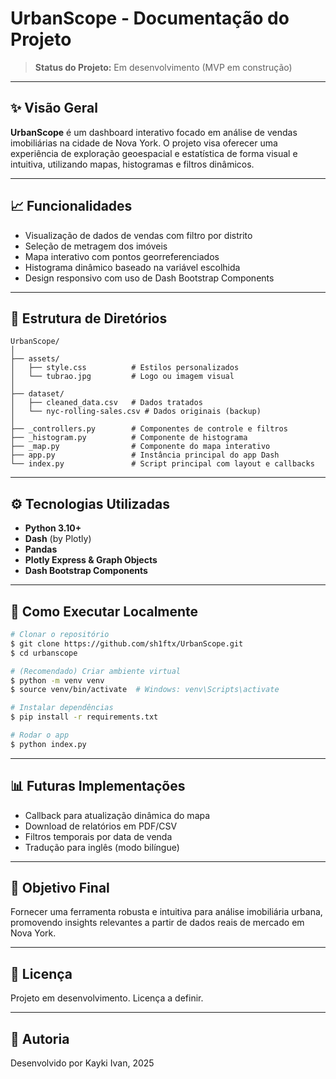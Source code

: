 # UrbanScope - Documentação do Projeto

> **Status do Projeto:** Em desenvolvimento (MVP em construção)

---

## ✨ Visão Geral
**UrbanScope** é um dashboard interativo focado em análise de vendas imobiliárias na cidade de Nova York. O projeto visa oferecer uma experiência de exploração geoespacial e estatística de forma visual e intuitiva, utilizando mapas, histogramas e filtros dinâmicos.

---

## 📈 Funcionalidades
- Visualização de dados de vendas com filtro por distrito
- Seleção de metragem dos imóveis
- Mapa interativo com pontos georreferenciados
- Histograma dinâmico baseado na variável escolhida
- Design responsivo com uso de Dash Bootstrap Components

---

## 📁 Estrutura de Diretórios
```
UrbanScope/
│
├── assets/
│   ├── style.css          # Estilos personalizados
│   └── tubrao.jpg         # Logo ou imagem visual
│
├── dataset/
│   ├── cleaned_data.csv   # Dados tratados
│   └── nyc-rolling-sales.csv # Dados originais (backup)
│
├── _controllers.py        # Componentes de controle e filtros
├── _histogram.py          # Componente de histograma
├── _map.py                # Componente do mapa interativo
├── app.py                 # Instância principal do app Dash
└── index.py               # Script principal com layout e callbacks
```

---

## ⚙ Tecnologias Utilizadas
- **Python 3.10+**
- **Dash** (by Plotly)
- **Pandas**
- **Plotly Express & Graph Objects**
- **Dash Bootstrap Components**

---

## 🔧 Como Executar Localmente
```bash
# Clonar o repositório
$ git clone https://github.com/sh1ftx/UrbanScope.git
$ cd urbanscope

# (Recomendado) Criar ambiente virtual
$ python -m venv venv
$ source venv/bin/activate  # Windows: venv\Scripts\activate

# Instalar dependências
$ pip install -r requirements.txt

# Rodar o app
$ python index.py
```

---

## 📊 Futuras Implementações
- Callback para atualização dinâmica do mapa
- Download de relatórios em PDF/CSV
- Filtros temporais por data de venda
- Tradução para inglês (modo bilíngue)

---

## 🚀 Objetivo Final
Fornecer uma ferramenta robusta e intuitiva para análise imobiliária urbana, promovendo insights relevantes a partir de dados reais de mercado em Nova York.

---

## 📄 Licença
Projeto em desenvolvimento. Licença a definir.

---

## 👥 Autoria
Desenvolvido por Kayki Ivan, 2025

